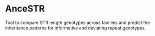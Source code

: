 # AnceSTR
Tool to compare STR length genotypes across families and predict the inheritance patterns for informative and deviating repeat genotypes.
